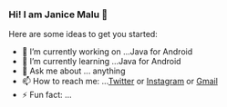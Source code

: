 ### Hi! I am Janice Malu 👋

Here are some ideas to get you started:

- 🔭 I’m currently working on ...Java for Android
- 🌱 I’m currently learning ...Java for Android
- 💬 Ask me about ... anything
- 📫 How to reach me: ...[Twitter](https://twitter.com/MbeteMalu) or
[Instagram](https://www.instagram.com/mbete.malu/) or
[Gmail](jannmalu@gmail.com)
- ⚡ Fun fact: ...

